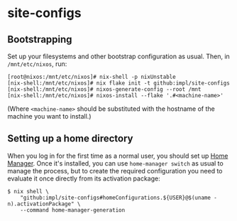 <!--
SPDX-FileCopyrightText: 2021 Noah Fontes

SPDX-License-Identifier: CC-BY-NC-SA-4.0
-->

# site-configs

## Bootstrapping

Set up your filesystems and other bootstrap configuration as usual. Then, in `/mnt/etc/nixos`, run:

```
[root@nixos:/mnt/etc/nixos]# nix-shell -p nixUnstable
[nix-shell:/mnt/etc/nixos]# nix flake init -t github:impl/site-configs
[nix-shell:/mnt/etc/nixos]# nixos-generate-config --root /mnt
[nix-shell:/mnt/etc/nixos]# nixos-install --flake '.#<machine-name>'
```

(Where `<machine-name>` should be substituted with the hostname of the machine you want to install.)

## Setting up a home directory

When you log in for the first time as a normal user, you should set up [Home Manager](https://github.com/nix-community/home-manager). Once it's installed, you can use `home-manager switch` as usual to manage the process, but to create the required configuration you need to evaluate it once directly from its activation package:

```
$ nix shell \
    "github:impl/site-configs#homeConfigurations.${USER}@$(uname -n).activationPackage" \
    --command home-manager-generation
```

